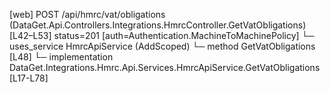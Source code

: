 [web] POST /api/hmrc/vat/obligations  (DataGet.Api.Controllers.Integrations.HmrcController.GetVatObligations)  [L42–L53] status=201 [auth=Authentication.MachineToMachinePolicy]
  └─ uses_service HmrcApiService (AddScoped)
    └─ method GetVatObligations [L48]
      └─ implementation DataGet.Integrations.Hmrc.Api.Services.HmrcApiService.GetVatObligations [L17-L78]

